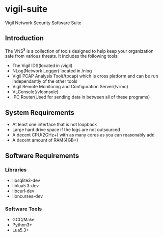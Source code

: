 # vigil-suite
Vigil Network Security Software Suite

## Introduction
The VNS<sup>3</sup> is a collection of tools designed to help keep your organization safe from various threats. It includes the following tools:
- The Vigil IDS(located in /vigil)
- NLog(Network Logger) located in /nlog
- Vigil PCAP Analysis Tool(/tpcap) which is cross platform and can be run independantly of the other tools
- Vigil Remote Monitoring and Configuration Server(/vrmc)
- VLConsole(/vlconsole)
- IPC Router(Used for sending data in between all of these programs)



## System Requirements
- At least one interface that is not loopback
- Large hard drive space if the logs are not outsourced
- A decent CPU(2GHz+) with as many cores as you can reasonably add
- A decent amount of RAM(4GB+)

## Software Requirements
### Libraries
- libsqlite3-dev
- liblua5.3-dev
- libcurl-dev
- libncurses-dev
### Software Tools
- GCC/Make
- Python3+
- Lua5.3+

